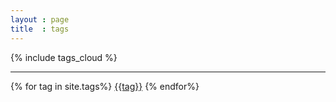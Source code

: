 ```yaml
---
layout : page
title  : tags
---
```


{% include tags_cloud %}
<hr/>

{% for tag in site.tags%}
<a href="#">{{tag}}</a>
{% endfor%}